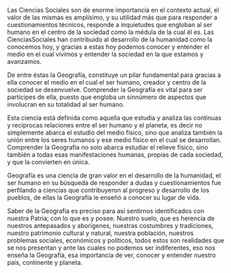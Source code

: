 Las Ciencias Sociales son de enorme importancia en el contexto actual, el valor de las mismas es amplísimo, y su utilidad más que para responder a cuestionamientos técnicos, responde a inquietudes que engloban al ser humano en el centro de la sociedad como la médula de la cual él es. Las CienciasSociales han contribuido al desarrollo de la humanidad como la conocemos hoy, y gracias a estas hoy podemos conocer y entender el medio en el cual vivimos y entender la sociedad en la que estamos y avanzamos.

De entre éstas la Geografía, constituye un pilar fundamental para gracias a ella conocer el medio en el cual el ser humano, creador y centro de la sociedad se desenvuelve. Comprender la Geografía es vital para ser partícipes de ella, puesto que engloba un sinnúmero de aspectos que involucran en su totalidad al ser humano.

Esta ciencia está definida como aquella que estudia y analiza las continuas y recíprocas relaciones entre el ser humano y el planeta, es decir no simplemente abarca el estudio del medio físico, sino que analiza también la unión entre los seres humanos y ese medio físico en el cual se desarrollan. Comprender la Geografía no solo abarca estudiar el relieve físico, sino también a todas esas manifestaciones humanas, propias de cada sociedad, y que la convierten en única.

Geografía es una ciencia de gran valor en el desarrollo de la humanidad, el ser humano en su búsqueda de responder a dudas y cuestionamientos fue perfilando a ciencias que contribuyeron al progreso y desarrollo de los pueblos, de ellas la Geografía le enseñó a conocer su lugar de vida.

Saber de la Geografía es preciso para así sentirnos identificados con nuestra Patria; con lo que es y posee. Nuestro suelo, que es herencia de nuestros antepasados y aborígenes, nuestras costumbres y tradiciones, nuestro patrimonio cultural y natural, nuestra población, nuestros problemas sociales, económicos y políticos, todos estos son realidades que se nos presentan y ante las cuales no podemos ser indiferentes, eso nos enseña la Geografía, esa importancia de ver, conocer y entender nuestro país, continente y planeta.

 

